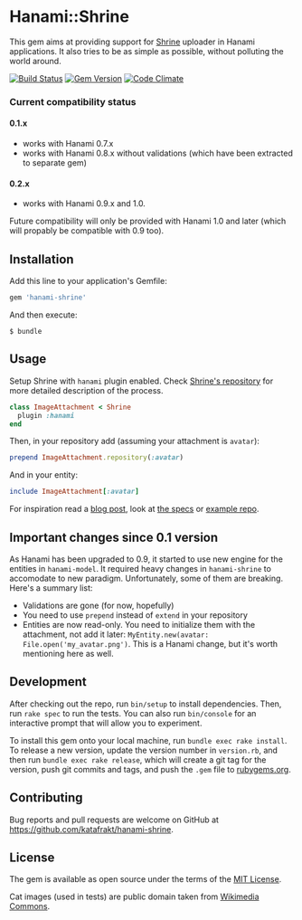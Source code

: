 # Hanami::Shrine

This gem aims at providing support for [Shrine](https://github.com/janko-m/shrine) uploader in Hanami applications. It also tries to be as simple as possible, without polluting the world around.

[![Build Status](https://travis-ci.org/katafrakt/hanami-shrine.svg)](https://travis-ci.org/katafrakt/hanami-shrine)
[![Gem Version](https://badge.fury.io/rb/hanami-shrine.svg)](https://badge.fury.io/rb/hanami-shrine)
[![Code Climate](https://codeclimate.com/github/katafrakt/hanami-shrine/badges/gpa.svg)](https://codeclimate.com/github/katafrakt/hanami-shrine)

### Current compatibility status

#### **0.1.x**
* works with Hanami 0.7.x
* works with Hanami 0.8.x without validations (which have been extracted to separate gem)

#### **0.2.x**
* works with Hanami 0.9.x and 1.0. 

Future compatibility will only be provided with Hanami 1.0 and later (which will propably be compatible with 0.9 too).

## Installation

Add this line to your application's Gemfile:

```ruby
gem 'hanami-shrine'
```

And then execute:

    $ bundle

## Usage

Setup Shrine with `hanami` plugin enabled. Check [Shrine's repository](https://github.com/janko-m/shrine) for more detailed description of the process.

```ruby
class ImageAttachment < Shrine
  plugin :hanami
end
```

Then, in your repository add (assuming your attachment is `avatar`):

```ruby
prepend ImageAttachment.repository(:avatar)
```

And in your entity:

```ruby
include ImageAttachment[:avatar]
```

For inspiration read a [blog post](http://katafrakt.me/2016/02/04/shrine-hanami-uploads/), look at [the specs](https://github.com/katafrakt/hanami-shrine/tree/master/spec/hanami) or [example repo](https://github.com/katafrakt/hanami-shrine-example).

## Important changes since 0.1 version

As Hanami has been upgraded to 0.9, it started to use new engine for the entities in `hanami-model`. It required heavy changes in `hanami-shrine` to accomodate to new paradigm. Unfortunately, some of them are breaking. Here's a summary list:
* Validations are gone (for now, hopefully)
* You need to use `prepend` instead of `extend` in your repository
* Entities are now read-only. You need to initialize them with the attachment, not add it later: `MyEntity.new(avatar: File.open('my_avatar.png')`. This is a Hanami change, but it's worth mentioning here as well.

## Development

After checking out the repo, run `bin/setup` to install dependencies. Then, run `rake spec` to run the tests. You can also run `bin/console` for an interactive prompt that will allow you to experiment.

To install this gem onto your local machine, run `bundle exec rake install`. To release a new version, update the version number in `version.rb`, and then run `bundle exec rake release`, which will create a git tag for the version, push git commits and tags, and push the `.gem` file to [rubygems.org](https://rubygems.org).

## Contributing

Bug reports and pull requests are welcome on GitHub at https://github.com/katafrakt/hanami-shrine.


## License

The gem is available as open source under the terms of the [MIT License](http://opensource.org/licenses/MIT).

Cat images (used in tests) are public domain taken from [Wikimedia Commons](http://commons.wikimedia.org).
